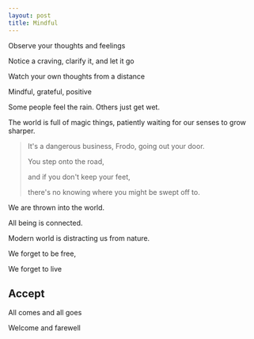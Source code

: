 ```yaml
---
layout: post
title: Mindful
---
```



Observe your thoughts and feelings

Notice a craving, clarify it, and let it go 

Watch your own thoughts from a distance

Mindful, grateful, positive 

Some people feel the rain. Others just get wet.

The world is full of magic things, patiently waiting for our senses to grow sharper.

> It's a dangerous business, Frodo, going out your door. 
> 
> You step onto the road, 
> 
> and if you don't keep your feet, 
> 
> there's no knowing where you might be swept off to.


We are thrown into the world. 

All being is connected. 

Modern world is distracting us from nature. 

We forget to be free, 

We forget to live 


## Accept 

All comes and all goes

Welcome and farewell 